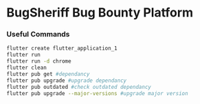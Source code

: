 # BugSheriff Bug Bounty Platform

### Useful Commands
```bash
flutter create flutter_application_1
flutter run
flutter run -d chrome
flutter clean
flutter pub get #dependancy
flutter pub upgrade #upgrade dependancy
flutter pub outdated #check outdated dependancy
flutter pub upgrade --major-versions #upgrade major version
```
